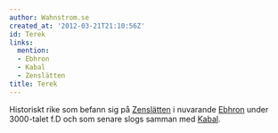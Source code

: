 ```yaml
---
author: Wahnstrom.se
created_at: '2012-03-21T21:10:56Z'
id: Terek
links:
  mention:
  - Ebhron
  - Kabal
  - Zenslätten
title: Terek
---
```


Historiskt rike som befann sig på [Zenslätten] i nuvarande [Ebhron] under 3000-talet f.D och som
senare slogs samman med [Kabal].

  [Zenslätten]: Zenslätten
  [Ebhron]: Ebhron
  [Kabal]: Kabal